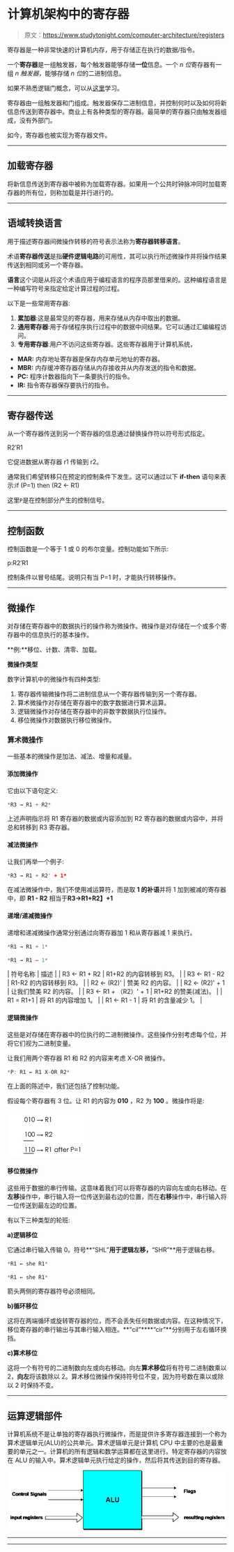 # 计算机架构中的寄存器

> 原文：<https://www.studytonight.com/computer-architecture/registers>

寄存器是一种非常快速的计算机内存，用于存储正在执行的数据/指令。

一个**寄存器**是一组触发器，每个触发器能够存储**一位**信息。一个 *n 位*寄存器有一组 *n 触发器*，能够存储 *n 位*的二进制信息。

如果不熟悉逻辑门概念，可以从[这里](logic-gates)学习。

寄存器由一组触发器和门组成。触发器保存二进制信息，并控制何时以及如何将新信息传送到寄存器中。商业上有各种类型的寄存器。最简单的寄存器只由触发器组成，没有外部门。

如今，寄存器也被实现为寄存器文件。

* * *

## 加载寄存器

将新信息传送到寄存器中被称为加载寄存器。如果用一个公共时钟脉冲同时加载寄存器的所有位，则称加载是并行进行的。

* * *

## 语域转换语言

用于描述寄存器间微操作转移的符号表示法称为**寄存器转移语言**。

术语**寄存器传送**是指**硬件逻辑电路**的可用性，其可以执行所述微操作并将操作结果传送到相同或另一个寄存器。

**语言**这个词是从将这个术语应用于编程语言的程序员那里借来的。这种编程语言是一种编写符号来指定给定计算过程的过程。

以下是一些常用寄存器:

1.  **累加器**:这是最常见的寄存器，用来存储从内存中取出的数据。
2.  **通用寄存器**:用于存储程序执行过程中的数据中间结果。它可以通过汇编编程访问。
3.  **专用寄存器**:用户不访问这些寄存器。这些寄存器用于计算机系统，

*   **MAR:** 内存地址寄存器是保存内存单元地址的寄存器。
*   **MBR:** 内存缓冲寄存器存储从内存接收并从内存发送的指令和数据。
*   **PC:** 程序计数器指向下一条要执行的指令。
*   **IR:** 指令寄存器保存要执行的指令。

* * *

## 寄存器传送

从一个寄存器传送到另一个寄存器的信息通过替换操作符以符号形式指定。

R2′R1

它促进数据从寄存器 r1 传输到 r2。

通常我们希望转移只在预定的控制条件下发生。这可以通过以下 **if-then** 语句来表示:if (P=1) then (R2 ← R1)

这里`P`是在控制部分产生的控制信号。

* * *

## 控制函数

控制函数是一个等于 1 或 0 的布尔变量。控制功能如下所示:

p:R2′R1

控制条件以冒号结尾。说明只有当 P=1 时，才能执行转移操作。

* * *

## 微操作

对存储在寄存器中的数据执行的操作称为微操作。微操作是对存储在一个或多个寄存器中的信息执行的基本操作。

**例:**移位、计数、清零、加载。

**微操作类型**

数字计算机中的微操作有四种类型:

1.  寄存器传输微操作将二进制信息从一个寄存器传输到另一个寄存器。
2.  算术微操作对存储在寄存器中的数字数据进行算术运算。
3.  逻辑微操作对存储在寄存器中的非数字数据执行位操作。
4.  移位微操作对数据执行移位微操作。

### 算术微操作

一些基本的微操作是加法、减法、增量和减量。

#### 添加微操作

它由以下语句定义:

```c
*R3 → R1 + R2*
```

上述声明指示将 R1 寄存器的数据或内容添加到 R2 寄存器的数据或内容中，并将总和转移到 R3 寄存器。

#### 减法微操作

让我们再举一个例子:

```c
*R3 → R1 + R2' + 1*
```

在减法微操作中，我们不使用减运算符，而是取 **1 的补语**并将 1 加到被减的寄存器中，即 **R1 - R2** 相当于**R3→R1+R2】+1**

#### 递增/递减微操作

递增和递减微操作通常分别通过向寄存器加 1 和从寄存器减 1 来执行。

```c
*R1 → R1 + 1*
```

```c
*R1 → R1 – 1*
```

| 符号名称 | 描述 |
| R3 ← R1 + R2 | R1+R2 的内容转移到 R3。 |
| R3 ← R1 - R2 | R1-R2 的内容转移到 R3。 |
| R2 ← (R2)' | 赞美 R2 的内容。 |
| R2 ← (R2)' + 1 | 让我们赞美 R2 的内容。 |
| R3 ← R1 + （R2）' + 1 | R1+R2 的赞美(减法)。 |
| R1 = R1+1 | 将 R1 的内容增加 1。 |
| R1 ← R1 - 1 | 将 R1 的含量减少 1。 |

#### 逻辑微操作

这些是对存储在寄存器中的位执行的二进制微操作。这些操作分别考虑每个位，并将它们视为二进制变量。

让我们用两个寄存器 R1 和 R2 的内容来考虑 X-OR 微操作。

```c
*P: R1 ← R1 X-OR R2*
```

在上面的陈述中，我们还包括了控制功能。

假设每个寄存器有 3 位。让 R1 的内容为 **010** ，R2 为 **100** 。微操作将是:

![Registers](img/06d80ae7922bfcf7ab193cb402361cde.png)

#### 移位微操作

这些用于数据的串行传输。这意味着我们可以将寄存器的内容向左或向右移动。在**左移**操作中，串行输入将一位传送到最右边的位置，而在**右移**操作中，串行输入将一位传送到最左边的位置。

有以下三种类型的轮班:

**a)逻辑移位**

它通过串行输入传输 0。符号**“SHL”**用于逻辑左移，**“SHR”**用于逻辑右移。

```c
*R1 ← she R1*
```

```c
*R1 ← she R1*
```

箭头两侧的寄存器符号必须相同。

**b)循环移位**

这将在两端循环或旋转寄存器的位，而不会丢失任何数据或内容。在这种情况下，移位寄存器的串行输出与其串行输入相连。**“cil”****“cir”**分别用于左右循环换挡。

**c)算术移位**

这将一个有符号的二进制数向左或向右移动。向左**算术移位**将有符号二进制数乘以 2，**向左**将该数除以 2。算术移位微操作保持符号位不变，因为符号数在乘以或除以 2 时保持不变。

* * *

## 运算逻辑部件

计算机系统不是让单独的寄存器执行微操作，而是提供许多寄存器连接到一个称为算术逻辑单元(ALU)的公共单元。算术逻辑单元是计算机 CPU 中主要的也是最重要的单元之一。计算机的所有逻辑和数学运算都在这里进行。特定寄存器的内容放在 ALU 的输入中。算术逻辑单元执行给定的操作，然后将其传送到目的寄存器。

![Registers](img/ebf6c7e935a372ad00d810ae0822e17e.png)

* * *

* * *